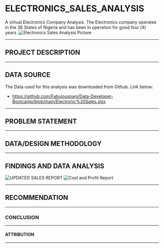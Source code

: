 # ELECTRONICS_SALES_ANALYSIS
 A virtual Electronics Company Analysis. The Electronics company operates in the 36 States of Nigeria and has been in operation for good four (4) years. 
![Electronics Sales Analysis Picture](https://user-images.githubusercontent.com/78387629/184169202-c2157cc1-09dc-43b1-99e3-50acd53a494e.jpg)
___
## PROJECT DESCRIPTION

___
## DATA SOURCE
The Data used for this analysis was downloaded from Github. Link below:
- https://github.com/Fabulousnani/Data-Developer-Bootcamp/blob/main/Electronic%20Sales.xlsx
___
## PROBLEM STATEMENT

___
## DATA/DESIGN METHODOLOGY

___
## FINDINGS AND DATA ANALYSIS
![UPDATED SALES REPORT](https://user-images.githubusercontent.com/78387629/184326689-e0b70b04-d35c-4f91-bed2-3906b14d3f0f.jpg)
![Cost and Profit Report](https://user-images.githubusercontent.com/78387629/184326729-a794e903-acc4-4392-8604-1759e5775aea.jpg)

___
## RECOMMENDATION

___
### CONCLUSION

___
#### ATTRIBUTION

___
